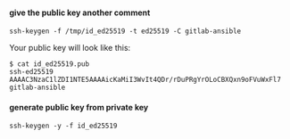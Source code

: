 #### give the public key another comment
```
ssh-keygen -f /tmp/id_ed25519 -t ed25519 -C gitlab-ansible
```

Your public key will look like this:
```
$ cat id_ed25519.pub
ssh-ed25519 AAAAC3NzaC1lZDI1NTE5AAAAicKaMiI3WvIt4QDr/rDuPRgYrOLoCBXQxn9oFVuWxFl7 gitlab-ansible
```

#### generate public key from private key

```
ssh-keygen -y -f id_ed25519
```
